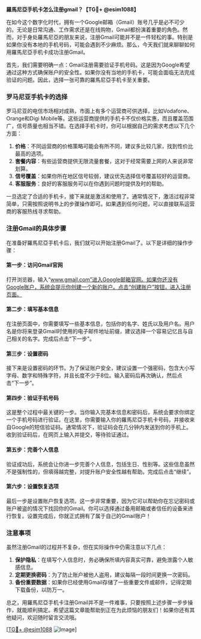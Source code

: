 **羅馬尼亞手机卡怎么注册gmail？【TG💪+ @esim1088】**

在如今这个数字化时代，拥有一个Google邮箱（Gmail）账号几乎是必不可少的。无论是日常沟通、工作需求还是在线购物，Gmail都扮演着重要的角色。然而，对于身处羅馬尼亞的朋友来说，注册Gmail可能并不是一件轻松的事。特别是如果你没有本地的手机号码，可能会遇到不少麻烦。那么，今天我们就来聊聊如何用羅馬尼亞手机卡成功注册Gmail。

首先，我们需要明确一点：Gmail注册需要验证手机号码。这是因为Google希望通过这种方式确保账户的安全性。如果你没有当地的手机卡，可能会面临无法完成验证的问题。因此，选择一张可靠的羅馬尼亞手机卡至关重要。

### 罗马尼亚手机卡的选择

罗马尼亚的电信市场相对成熟，市面上有多个运营商可供选择，比如Vodafone、Orange和Digi Mobile等。这些运营商提供的手机卡不仅价格实惠，而且覆盖范围广，信号质量也相当不错。在选择手机卡时，你可以根据自己的需求考虑以下几个方面：

1. **价格**：不同运营商的价格策略可能会有所不同，建议多比较几家，找到性价比最高的选项。
2. **套餐内容**：有些运营商提供无限流量套餐，这对于经常需要上网的人来说非常划算。
3. **信号覆盖**：如果你所在地区信号较弱，建议优先选择信号覆盖较好的运营商。
4. **客服服务**：良好的客服服务可以在你遇到问题时提供及时的帮助。

一旦选定了合适的手机卡，接下来就是激活和使用了。通常情况下，激活过程非常简单，只需按照说明书上的步骤操作即可。如果遇到任何问题，可以直接联系运营商的客服热线寻求帮助。

### 注册Gmail的具体步骤

在准备好羅馬尼亞手机卡后，我们就可以开始注册Gmail了。以下是详细的操作步骤：

#### 第一步：访问Gmail官网

打开浏览器，输入“www.gmail.com”进入Google邮箱官网。如果你还没有Google账户，系统会提示你创建一个新的账户。点击“创建账户”按钮，进入注册页面。

#### 第二步：填写基本信息

在注册页面中，你需要填写一些基本信息，包括你的名字、姓氏以及用户名。用户名是你将来登录Gmail时使用的电子邮件地址前缀，建议选择一个容易记忆且与自己相关的名字。完成后点击“下一步”。

#### 第三步：设置密码

接下来是设置密码的环节。为了保证账户安全，建议设置一个强密码，包含大小写字母、数字和特殊字符，并且长度不少于8位。输入密码后再次确认，然后点击“下一步”。

#### 第四步：验证手机号码

这是整个过程中最关键的一步。当你输入完基本信息和密码后，系统会要求你绑定一个手机号码进行验证。在这里，你需要输入你的羅馬尼亞手机卡号码，并接收来自Google的短信验证码。通常情况下，验证码会在几分钟内发送到你的手机上。收到验证码后，在网页上输入并提交，等待验证通过。

#### 第五步：完善个人信息

验证成功后，系统会让你进一步完善个人信息，包括生日、性别等。这些信息虽然不是强制性的，但填得越完整，对提升账户安全性越有帮助。完成后点击“继续”。

#### 第六步：设置恢复选项

最后一步是设置账户恢复选项。这一步非常重要，因为它可以帮助你在忘记密码或账户被盗的情况下找回你的Gmail。你可以选择通过备用邮箱或者信任的设备来进行恢复。设置完成后，你就正式拥有了属于自己的Gmail账户！

### 注意事项

虽然注册Gmail的过程并不复杂，但在实际操作中仍需注意以下几点：

1. **保护隐私**：在填写个人信息时，务必确保所填内容真实可靠，避免泄露个人敏感信息。
2. **定期更换密码**：为了防止账户被他人盗用，建议每隔一段时间更换一次密码。
3. **备份重要数据**：如果你已经使用Gmail存储了一些重要文件或邮件，记得定期下载备份，以防万一。

总之，用羅馬尼亞手机卡注册Gmail并不是一件难事，只要按照上述步骤一步步操作，就能顺利搞定。希望这篇文章能帮助到正在为此烦恼的朋友们！如果你还有其他疑问，欢迎随时留言交流哦。

[[TG💪+ @esim1088](https://t.me/s/esim1088) ![Image](https://i.postimg.cc/4NQfJmqS/Snipaste-2025-05-13-00-14-12.png)]